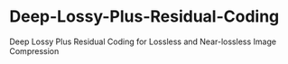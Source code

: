 # Deep-Lossy-Plus-Residual-Coding
Deep Lossy Plus Residual Coding for Lossless and Near-lossless Image Compression
